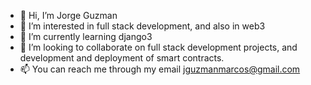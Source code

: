- 👋 Hi, I’m Jorge Guzman
- 👀 I’m interested in full stack development, and also in web3
- 🌱 I’m currently learning django3
- 💞️ I’m looking to collaborate on full stack development projects, and development and deployment of smart contracts.
- 📫 You can reach me through my email jguzmanmarcos@gmail.com

<!---
360Jorge/360Jorge is a ✨ special ✨ repository because its `README.md` (this file) appears on your GitHub profile.
You can click the Preview link to take a look at your changes.
--->
